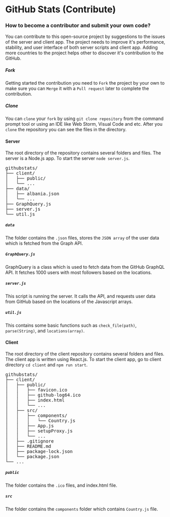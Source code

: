 # GitHub Stats (Contribute)
### How to become a contributor and submit your own code?
You can contribute to this open-source project by suggestions to the issues of the server and client app.
The project needs to improve it's performance, stability, and user interface of both server scripts and client app.
Adding more countries to the project helps other to discover it's contribution to the GitHub.

##### Fork
Getting started the contribution you need to `Fork` the project by your own to make sure you can `Merge` it with a `Pull request`
later to complete the contribution.

##### Clone
You can `clone` your `fork` by using `git clone repository` from the command prompt tool or
using an IDE like Web Storm, Visual Code and etc. After you `clone` the repository you can see the files
in the directory.

#### Server
The root directory of the repository contains several folders and files. The server is a Node.js app.
To start the server `node server.js`.
<pre>
githubstats/
├── client/
│   ├── public/
│   └── ...
├── data/
│   ├── albania.json
│   └── ...
├── GraphQuery.js
├── server.js
└── util.js
</pre>
##### `data`
The folder contains the `.json` files, stores the  `JSON array` of the user data which is fetched
from the Graph API. 
##### `GraphQuery.js`
GraphQuery is a class which is used to fetch data from the GitHub GraphQL API.
It fetches 1000 users with most followers based on the locations.
##### `server.js`
This script is running the server. It calls the API, and requests user data from GitHub based
on the locations of the Javascript arrays.
##### `util.js`
This contains some basic functions such as `check_file(path)`, `parse(String)`, and `locations(array)`.


#### Client
The root directory of the client repository contains several folders and files.
The client app is written using React.js. To start the client app, go to client directory `cd client` and `npm run start`.
<pre>
githubstats/
├── client/
│   ├── public/
│   │   ├── favicon.ico
│   │   ├── github-log64.ico
│   │   ├── index.html
│   │   └── ...
│   ├── src/
│   │   ├── components/
│   │   │   └── Country.js
│   │   ├── App.js
│   │   ├── setupProxy.js
│   │   └── ...
│   ├── .gitignore
│   ├── README.md
│   ├── package-lock.json
│   └── package.json
└── ...
</pre>
##### `public`
The folder contains the `.ico` files, and index.html file.
##### `src`
The folder contains the `components` folder which contains `Country.js` file.
 

 

